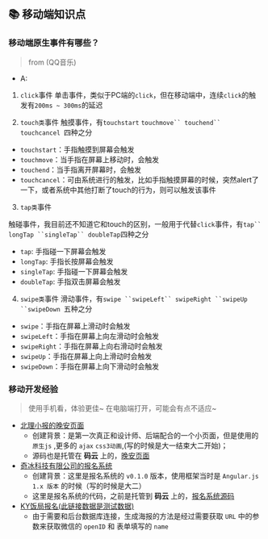 ## 📚 移动端知识点
### 移动端原生事件有哪些？
> from (QQ音乐)
- A:
1. `click`事件
单击事件，类似于PC端的`click`，但在移动端中，连续`click`的触发有`200ms ~ 300ms`的延迟

2. `touch类`事件
触摸事件，有`touchstart` `touchmove`` touchend`` touchcancel `四种之分
- `touchstart`：手指触摸到屏幕会触发
- `touchmove`：当手指在屏幕上移动时，会触发
- `touchend`：当手指离开屏幕时，会触发
- `touchcancel`：可由系统进行的触发，比如手指触摸屏幕的时候，突然alert了一下，或者系统中其他打断了touch的行为，则可以触发该事件

3. `tap类`事件

触碰事件，我目前还不知道它和touch的区别，一般用于代替`click`事件，有`tap`` longTap ``singleTap`` doubleTap`四种之分
- `tap`: 手指碰一下屏幕会触发
- `longTap`: 手指长按屏幕会触发
- `singleTap`: 手指碰一下屏幕会触发
- `doubleTap`: 手指双击屏幕会触发

4. `swipe类`事件
滑动事件，有`swipe ``swipeLeft`` swipeRight ``swipeUp ``swipeDown `五种之分
- `swipe`：手指在屏幕上滑动时会触发
- `swipeLeft`：手指在屏幕上向左滑动时会触发
- `swipeRight`：手指在屏幕上向右滑动时会触发
- `swipeUp`：手指在屏幕上向上滑动时会触发
- `swipeDown`：手指在屏幕上向下滑动时会触发


### 移动开发经验
> 使用手机看，体验更佳~
> 在电脑端打开，可能会有点不适应~
- [北理小报的晚安页面](https://1110qing.gitee.io/goodnight/)
    + 创建背景：是第一次真正和设计师、后端配合的一个小页面，但是使用的 `原生js` ,更多的 `ajax` `css3动画`,(写的时候是大一结束大二开始)；
    + 源码也是托管在 **码云** 上的，[晚安页面](https://1110qing.gitee.io/goodnight/)
- [奇冰科技有限公司的报名系统](https://1110qing.gitee.io/qibing/#/tab/choice1)
    + 创建背景：这里是报名系统的 `v0.1.0` 版本，使用框架当时是 `Angular.js 1.x 版本` 的时候（写的时候是大二）
    + 这里是报名系统的代码，之前是托管到 **码云** 上的，[报名系统源码](https://gitee.com/1110qing/qibing)
- [KY饭局报名(此链接数据是测试数据)](http://www.wusiqing.com/yoker_/html/singUpHtml/index.html?openId=%27holle%27&&name=%27123%27)
    + 由于需要和后台数据库连接，生成海报的方法是经过需要获取 `URL` 中的参数来获取微信的 `openID` 和 表单填写的 `name`
